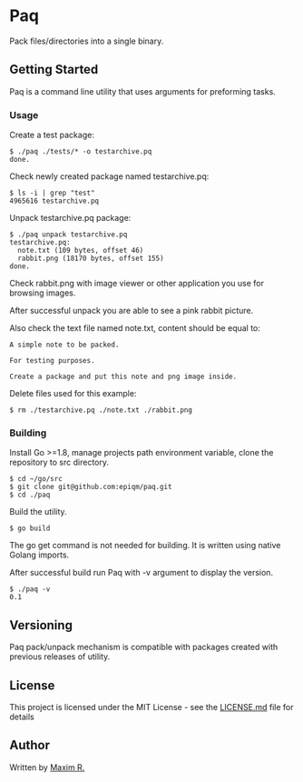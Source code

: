 # Paq

Pack files/directories into a single binary.

## Getting Started

Paq is a command line utility that uses arguments for preforming tasks.

### Usage

Create a test package:

```
$ ./paq ./tests/* -o testarchive.pq
done.
```

Check newly created package named testarchive.pq:

```
$ ls -i | grep "test"
4965616 testarchive.pq
```

Unpack testarchive.pq package:

```
$ ./paq unpack testarchive.pq
testarchive.pq:
  note.txt (109 bytes, offset 46)
  rabbit.png (18170 bytes, offset 155)
done.
```

Check rabbit.png with image viewer or other application you use for browsing images.

After successful unpack you are able to see a pink rabbit picture.

Also check the text file named note.txt, content should be equal to:

```
A simple note to be packed.

For testing purposes.

Create a package and put this note and png image inside.
```

Delete files used for this example:

```
$ rm ./testarchive.pq ./note.txt ./rabbit.png
```

### Building

Install Go >=1.8, manage projects path environment variable, clone the repository to src directory.

```
$ cd ~/go/src
$ git clone git@github.com:epiqm/paq.git
$ cd ./paq
```

Build the utility.

```
$ go build
```

The go get command is not needed for building. It is written using native Golang imports.

After successful build run Paq with -v argument to display the version.

```
$ ./paq -v
0.1
```

## Versioning

Paq pack/unpack mechanism is compatible with packages created with previous releases of utility.

## License

This project is licensed under the MIT License - see the [LICENSE.md](LICENSE.md) file for details

## Author

Written by [Maxim R.](https://epiqm.github.io/)
